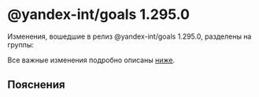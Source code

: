 # @yandex-int/goals 1.295.0

<!-- ЧЕЛОВЕЧЕСКОЕ ВСТУПЛЕНИЕ -->

Изменения, вошедшие в релиз @yandex-int/goals 1.295.0, разделены на группы:

Все важные изменения подробно описаны [ниже](#Пояснения).

## Пояснения

